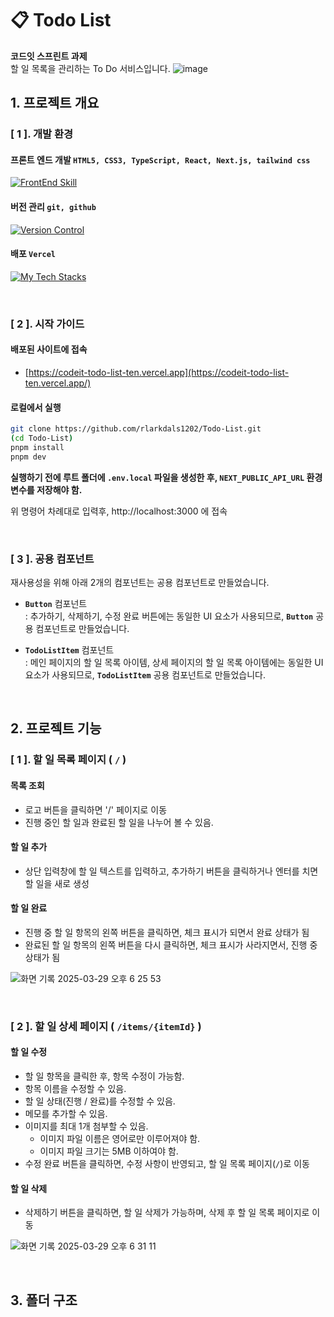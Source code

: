 # 📋 Todo List

**코드잇 스프린트 과제**<br>
할 일 목록을 관리하는 To Do 서비스입니다.
![image](https://github.com/user-attachments/assets/45db0416-e155-4c5f-b2a6-0cfa2fcfd23f)


## 1. 프로젝트 개요
### [ 1 ]. 개발 환경
#### 프론트 엔드 개발 `HTML5, CSS3, TypeScript, React, Next.js, tailwind css`
[![FrontEnd Skill](https://skillicons.dev/icons?i=html,css,ts,react,nextjs,tailwind)](https://skillicons.dev)


#### 버전 관리 `git, github`
[![Version Control](https://skillicons.dev/icons?i=git,github)](https://skillicons.dev)


#### 배포 `Vercel`
[![My Tech Stacks](https://skillicons.dev/icons?i=vercel)](https://skillicons.dev)

<br/>

### [ 2 ]. 시작 가이드
#### 배포된 사이트에 접속
- [https://codeit-todo-list-ten.vercel.app](https://codeit-todo-list-ten.vercel.app/)

#### 로컬에서 실행
```bash
git clone https://github.com/rlarkdals1202/Todo-List.git
(cd Todo-List)
pnpm install
pnpm dev
```
**실행하기 전에 루트 폴더에 `.env.local` 파일을 생성한 후, `NEXT_PUBLIC_API_URL` 환경변수를 저장해야 함.**

위 명령어 차례대로 입력후, http://localhost:3000 에 접속

<br/>

### [ 3 ]. 공용 컴포넌트
재사용성을 위해 아래 2개의 컴포넌트는 공용 컴포넌트로 만들었습니다.

- **`Button`** 컴포넌트 <br/>
  : 추가하기, 삭제하기, 수정 완료 버튼에는 동일한 UI 요소가 사용되므로, **`Button`** 공용 컴포넌트로 만들었습니다.

- **`TodoListItem`** 컴포넌트 <br/>
  : 메인 페이지의 할 일 목록 아이템, 상세 페이지의 할 일 목록 아이템에는 동일한 UI 요소가 사용되므로, **`TodoListItem`** 공용 컴포넌트로 만들었습니다. 

<br/>

## 2. 프로젝트 기능 
### [ 1 ]. 할 일 목록 페이지 ( `/` )
#### 목록 조회
- 로고 버튼을 클릭하면 '/' 페이지로 이동
- 진행 중인 할 일과 완료된 할 일을 나누어 볼 수 있음.
#### 할 일 추가
- 상단 입력창에 할 일 텍스트를 입력하고, 추가하기 버튼을 클릭하거나 엔터를 치면 할 일을 새로 생성
#### 할 일 완료
- 진행 중 할 일 항목의 왼쪽 버튼을 클릭하면, 체크 표시가 되면서 완료 상태가 됨
- 완료된 할 일 항목의 왼쪽 버튼을 다시 클릭하면, 체크 표시가 사라지면서, 진행 중 상태가 됨

![화면 기록 2025-03-29 오후 6 25 53](https://github.com/user-attachments/assets/6a5ff7a8-ef94-4cc3-9210-5992d0aa1e05)


<br/>

### [ 2 ]. 할 일 상세 페이지 ( `/items/{itemId}` )
#### 할 일 수정
- 할 일 항목을 클릭한 후, 항목 수정이 가능함.
- 항목 이름을 수정할 수 있음.
- 할 일 상태(진행 / 완료)를 수정할 수 있음.
- 메모를 추가할 수 있음.
- 이미지를 최대 1개 첨부할 수 있음.
  + 이미지 파일 이름은 영어로만 이루어져야 함.
  + 이미지 파일 크기는 5MB 이하여야 함.
- 수정 완료 버튼을 클릭하면, 수정 사항이 반영되고, 할 일 목록 페이지(`/`)로 이동

#### 할 일 삭제
- 삭제하기 버튼을 클릭하면, 할 일 삭제가 가능하며, 삭제 후 할 일 목록 페이지로 이동

![화면 기록 2025-03-29 오후 6 31 11](https://github.com/user-attachments/assets/edae5f09-1dd7-46c0-b05f-6026654f7bfb)


<br/>

## 3. 폴더 구조

